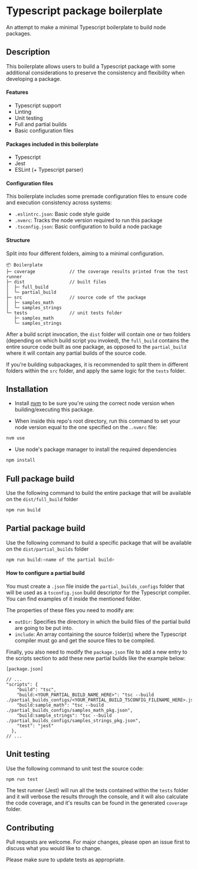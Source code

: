# Typescript package boilerplate

An attempt to make a minimal Typescript boilerplate to build node packages.

## Description

This boilerplate allows users to build a Typescript package with some additional considerations to preserve the consistency and flexibility when developing a package.

#### Features
- Typescript support
- Linting
- Unit testing
- Full and partial builds
- Basic configuration files

#### Packages included in this boilerplate
- Typescript
- Jest
- ESLint (+ Typescript parser)

#### Configuration files
This boilerplate includes some premade configuration files to ensure code and execution consistency across systems:

- `.eslintrc.json`: Basic code style guide
- `.nvmrc`: Tracks the node version required to run this package
- `.tsconfig.json`: Basic configuration to build a node package

#### Structure
Split into four different folders, aiming to a minimal configuration.

```
📦 Boilerplate
├─ coverage             // the coverage results printed from the test runner 
├─ dist                 // built files
│  ├─ full_build
│  └─ partial_build
├─ src                  // source code of the package
│  ├─ samples_math
│  └─ samples_strings
└─ tests                // unit tests folder
   ├─ samples_math
   └─ samples_strings
```

After a build script invocation, the `dist` folder will contain one or two folders (depending on which build script you invoked), the `full_build` contains the entire source code built as one package, as opposed to the `partial_build` where it will contain any partial builds of the source code.

If you're building subpackages, it is recommended to split them in different folders within the `src` folder, and apply the same logic for the `tests` folder.

## Installation

- Install [nvm](https://github.com/nvm-sh/nvm) to be sure you're using the correct node version when building/executing this package.

- When inside this repo's root directory, run this command to set your node version equal to the one specified on the .`.nvmrc` file:

```bash
nvm use
```

- Use node's package manager to install the required dependencies

```bash
npm install
```

## Full package build

Use the following command to build the entire package that will be available on the `dist/full_build` folder

```bash
npm run build
```

## Partial package build

Use the following command to build a specific package that will be available on the `dist/partial_builds` folder

```bash
npm run build:<name of the partial build>
```

#### How to configure a partial build

You must create a `.json` file inside the `partial_builds_configs` folder that will be used as a `tsconfig.json` build descriptor for the Typescript compiler. You can find examples of it inside the mentioned folder.

The properties of these files you need to modify are:
- `outDir`: Specifies the directory in which the build files of the partial build are going to be put into.
- `include`: An array containing the source folder(s) where the Typescript compiler must go and get the source files to be compiled.

Finally, you also need to modify the `package.json` file to add a new entry to the scripts section to add these new partial builds like the example below:

```
[package.json]

// ...
"scripts": {
    "build": "tsc",
    "build:<YOUR_PARTIAL_BUILD_NAME_HERE>": "tsc --build ./partial_builds_configs/<YOUR_PARTIAL_BUILD_TSCONFIG_FILENAME_HERE>.json",
    "build:sample_math": "tsc --build ./partial_builds_configs/samples_math_pkg.json",
    "build:sample_strings": "tsc --build ./partial_builds_configs/samples_strings_pkg.json",
    "test": "jest"
  },
// ...
```


## Unit testing

Use the following command to unit test the source code:

```bash
npm run test
```

The test runner (Jest) will run all the tests contained within the `tests` folder and it will verbose the results through the console, and it will also calculate the code coverage, and it's results can be found in the generated `coverage` folder. 

## Contributing
Pull requests are welcome. For major changes, please open an issue first to discuss what you would like to change.

Please make sure to update tests as appropriate.